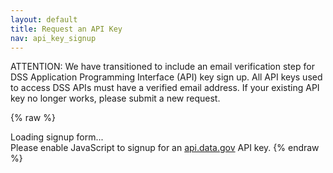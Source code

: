 ```yaml
---
layout: default
title: Request an API Key
nav: api_key_signup
---
```

ATTENTION: We have transitioned to include an email verification step for DSS Application Programming Interface (API) key sign up. All API keys used to access DSS APIs must have a verified email address. If your existing API key no longer works, please submit a new request.

{% raw %}
<div id="apidatagov_signup">Loading signup form...</div>
<script type="text/javascript">
  /* * * CONFIGURATION VARIABLES: EDIT BEFORE PASTING INTO YOUR WEBPAGE * * */
  var apiUmbrellaSignupOptions = {
    registrationSource: 'gsa-dss',
    apiKey: '2cnHYrvWoVvKnV7BahvMvxOWa8z4RHx9K7MtkS5G',
    emailFromName: 'DSS Team Developer Hub',
    verifyEmail: true
  };

  /* * * DON'T EDIT BELOW THIS LINE * * */
  (function() {
    var apiUmbrella = document.createElement('script'); apiUmbrella.type = 'text/javascript'; apiUmbrella.async = true;
    apiUmbrella.src = 'https://api.data.gov/static/javascripts/signup_embed.js';
    (document.getElementsByTagName('head')[0] || document.getElementsByTagName('body')[0]).appendChild(apiUmbrella);
  })();
</script>
<noscript>Please enable JavaScript to signup for an <a href="http://api.data.gov/">api.data.gov</a> API key.</noscript>
{% endraw %}
